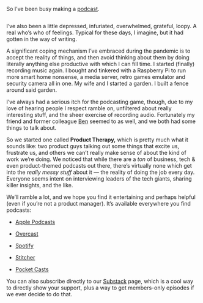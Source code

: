 <p>So I’ve been busy making a&nbsp;<a href="http://producttherapy.show/">podcast</a>.</p><a class="image-link image2 image2-1456-1456" target="_blank" href="https://cdn.substack.com/image/fetch/f_auto,q_auto:good,fl_progressive:steep/https%3A%2F%2Fbucketeer-e05bbc84-baa3-437e-9518-adb32be77984.s3.amazonaws.com%2Fpublic%2Fimages%2F5c307174-e062-4dd8-99bb-171bc2248b5d_6000x6000.png"><img src="https://bucketeer-e05bbc84-baa3-437e-9518-adb32be77984.s3.amazonaws.com/public/images/5c307174-e062-4dd8-99bb-171bc2248b5d_6000x6000.png" data-attrs="{&quot;src&quot;:&quot;https://bucketeer-e05bbc84-baa3-437e-9518-adb32be77984.s3.amazonaws.com/public/images/5c307174-e062-4dd8-99bb-171bc2248b5d_6000x6000.png&quot;,&quot;height&quot;:1456,&quot;width&quot;:1456,&quot;resizeWidth&quot;:null,&quot;bytes&quot;:350340,&quot;alt&quot;:null,&quot;title&quot;:null,&quot;type&quot;:&quot;image/png&quot;,&quot;href&quot;:null}" alt=""><style>
          a.image2.image-link.image2-1456-1456 {
            padding-bottom: 100%;
            padding-bottom: min(100%, 1456px);
            width: 100%;
            height: 0;
          }
          a.image2.image-link.image2-1456-1456 img {
            max-width: 1456px;
            max-height: 1456px;
          }
        </style></a><p>I’ve also been a little depressed, infuriated, overwhelmed, grateful, loopy. A real who’s who of feelings. Typical for these days, I imagine, but it had gotten in the way of writing.&nbsp;</p><p>A significant coping mechanism I’ve embraced during the pandemic is to accept the reality of things, and then avoid thinking about them by doing literally anything else productive with which I can fill time. I started (finally) recording music again. I bought and tinkered with a Raspberry Pi to run more smart home nonsense, a media server, retro games emulator and security camera all in one. My wife and I started a garden. I built a fence around said garden.</p><p>I’ve always had a serious itch for the podcasting game, though, due to my love of hearing people I respect ramble on, unfiltered about really interesting stuff, and the sheer exercise of recording audio. Fortunately my friend and former colleague&nbsp;<a href="http://benerez.com/">Ben</a>&nbsp;seemed to as well, and we both had some things to talk about.</p><p>So we started one called&nbsp;<strong>Product Therapy,</strong>&nbsp;which is pretty much what it sounds like: two product guys talking out some things that excite us, frustrate us, and others we can’t really make sense of about the kind of work we’re doing. We noticed that while there are a&nbsp;<em>ton</em>&nbsp;of business, tech &amp; even product-themed podcasts out there, there’s virtually none which get into the&nbsp;<em>really messy stuff</em>&nbsp;about it — the reality of doing the job every day. Everyone seems intent on interviewing leaders of the tech giants, sharing killer insights, and the like.&nbsp;</p><p>We’ll ramble a lot, and we hope you find it entertaining and perhaps helpful (even if you’re not a product manager). It’s available everywhere you find podcasts: </p><ul><li><p><a href="https://podcasts.apple.com/us/podcast/product-therapy/id1512612390">Apple Podcasts</a>&nbsp;</p></li><li><p><a href="https://overcast.fm/itunes1512612390/product-therapy">Overcast</a>&nbsp;</p></li><li><p><a href="https://open.spotify.com/show/6ueBiaTEbCssPcb75aC3e6">Spotify</a>&nbsp;</p></li><li><p><a href="https://www.stitcher.com/s?fid=531973&amp;refid=stpr">Stitcher</a>&nbsp;</p></li><li><p><a href="https://pca.st/0raw1osg">Pocket Casts</a></p></li></ul><p>You can also subscribe directly to our&nbsp;<a href="http://producttherapy.show/">Substack</a>&nbsp;page, which is a cool way to directly show your support, plus a way to get members-only episodes if we ever decide to do that.</p>